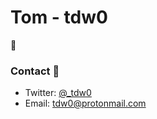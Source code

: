 # Tom - tdw0

👋

### Contact 📝
- Twitter: [@_tdw0](https://twitter.com/_tdw0)
- Email: [tdw0@protonmail.com](tdw0@protonmail.com)
